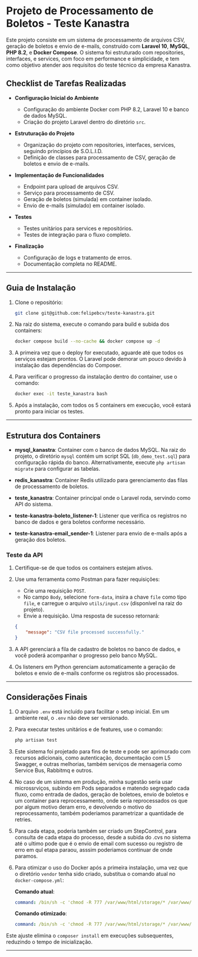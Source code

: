 
# Projeto de Processamento de Boletos - Teste Kanastra

Este projeto consiste em um sistema de processamento de arquivos CSV, geração de boletos e envio de e-mails, construído com **Laravel 10**, **MySQL**, **PHP 8.2**, e **Docker Compose**. O sistema foi estruturado com repositories, interfaces, e services, com foco em performance e simplicidade, e tem como objetivo atender aos requisitos do teste técnico da empresa Kanastra.

## Checklist de Tarefas Realizadas

- **Configuração Inicial do Ambiente**
  - Configuração do ambiente Docker com PHP 8.2, Laravel 10 e banco de dados MySQL.
  - Criação do projeto Laravel dentro do diretório `src`.

- **Estruturação do Projeto**
  - Organização do projeto com repositories, interfaces, services, seguindo princípios de S.O.L.I.D.
  - Definição de classes para processamento de CSV, geração de boletos e envio de e-mails.

- **Implementação de Funcionalidades**
  - Endpoint para upload de arquivos CSV.
  - Serviço para processamento de CSV.
  - Geração de boletos (simulada) em container isolado.
  - Envio de e-mails (simulado) em container isolado.

- **Testes**
  - Testes unitários para services e repositórios.
  - Testes de integração para o fluxo completo.

- **Finalização**
  - Configuração de logs e tratamento de erros.
  - Documentação completa no README.

---

## Guia de Instalação

1. Clone o repositório:

   ```bash
   git clone git@github.com:felipebcv/teste-kanastra.git
   ```

2. Na raiz do sistema, execute o comando para build e subida dos containers:

   ```bash
   docker compose build --no-cache && docker compose up -d
   ```

3. A primeira vez que o deploy for executado, aguarde até que todos os serviços estejam prontos. O Laravel pode demorar um pouco devido à instalação das dependências do Composer.

4. Para verificar o progresso da instalação dentro do container, use o comando:

   ```bash
   docker exec -it teste_kanastra bash
   ```

5. Após a instalação, com todos os 5 containers em execução, você estará pronto para iniciar os testes.

---

## Estrutura dos Containers

- **mysql_kanastra**: Container com o banco de dados MySQL. Na raiz do projeto, o diretório `mysql` contém um script SQL (`db_demo_test.sql`) para configuração rápida do banco. Alternativamente, execute `php artisan migrate` para configurar as tabelas.

- **redis_kanastra**: Container Redis utilizado para gerenciamento das filas de processamento de boletos.

- **teste_kanastra**: Container principal onde o Laravel roda, servindo como API do sistema.

- **teste-kanastra-boleto_listener-1**: Listener que verifica os registros no banco de dados e gera boletos conforme necessário.

- **teste-kanastra-email_sender-1**: Listener para envio de e-mails após a geração dos boletos.

### Teste da API

1. Certifique-se de que todos os containers estejam ativos.
2. Use uma ferramenta como Postman para fazer requisições:
   - Crie uma requisição `POST`.
   - No campo `Body`, selecione `form-data`, insira a chave `file` como tipo `file`, e carregue o arquivo `utils/input.csv` (disponível na raiz do projeto).
   - Envie a requisição. Uma resposta de sucesso retornará:

   ```json
   {
       "message": "CSV file processed successfully."
   }
   ```

3. A API gerenciará a fila de cadastro de boletos no banco de dados, e você poderá acompanhar o progresso pelo banco MySQL.

4. Os listeners em Python gerenciam automaticamente a geração de boletos e envio de e-mails conforme os registros são processados.

---

## Considerações Finais

1. O arquivo `.env` está incluído para facilitar o setup inicial. Em um ambiente real, o `.env` não deve ser versionado.
2. Para executar testes unitários e de features, use o comando:

   ```bash
   php artisan test
   ```

3. Este sistema foi projetado para fins de teste e pode ser aprimorado com recursos adicionais, como autenticação, documentação com L5 Swagger, e outras melhorias, também serviços de mensageria como Service Bus, Rabbitmq e outros.

4. No caso de um sistema em produção, minha sugestão seria usar microssrviços, subindo em Pods separados e matendo segregado cada fluxo, como entrada de dados, geração de boletoes, envio de boletos e um container para reprocessamento, onde seria reprocessados os que por algum motivo deram erro, e devolvendo o motivo do reprocessamento, também poderiamos parametrizar a quantidade de retries.

5. Para cada etapa, poderia também ser criado um StepControl, para consulta de cada etapa do processo, desde a subida do .cvs no sistema até o ultimo pode que é o envio de email com sucesso ou registro de erro em qul etapa paraou, asssim poderiamos continuar de onde paramos.

4. Para otimizar o uso do Docker após a primeira instalação, uma vez que o diretório `vendor` tenha sido criado, substitua o comando atual no `docker-compose.yml`:

   **Comando atual**:
   
   ```yaml
   command: /bin/sh -c 'chmod -R 777 /var/www/html/storage/* /var/www/html/bootstrap/cache/* && chown -R www-data:www-data /var/www/html/storage/* /var/www/html/bootstrap/cache/* && apache2-foreground && composer install && php artisan queue:work'
   ```

   **Comando otimizado**:

   ```yaml
   command: /bin/sh -c 'chmod -R 777 /var/www/html/storage/* /var/www/html/bootstrap/cache/* && chown -R www-data:www-data /var/www/html/storage/* /var/www/html/bootstrap/cache/* && apache2-foreground && php artisan queue:work'
   ```

Este ajuste elimina o `composer install` em execuções subsequentes, reduzindo o tempo de inicialização.

---
